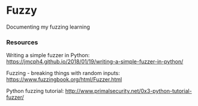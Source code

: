# Fuzzy
Documenting my fuzzing learning

### Resources

Writing a simple fuzzer in Python: https://jmcph4.github.io/2018/01/19/writing-a-simple-fuzzer-in-python/  

Fuzzing - breaking things with random inputs: https://www.fuzzingbook.org/html/Fuzzer.html  

Python fuzzing tutorial: http://www.primalsecurity.net/0x3-python-tutorial-fuzzer/  


